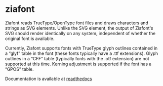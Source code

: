 # ziafont

Ziafont reads TrueType/OpenType font files and draws characters and strings as SVG <path> elements. Unlike the SVG <text> element, the output of Ziafont's SVG should render identically on any system, independent of whether the original font is available.

Currently, Ziafont supports fonts with TrueType glyph outlines contained in a “glyf” table in the font (these fonts typically have a .ttf extensions). Glyph outlines in a “CFF” table (typically fonts with the .otf extension) are not supported at this time. Kerning adjustment is supported if the font has a “GPOS” table.

Documentation is available at [readthedocs](https://ziafont.readthedocs.io)
